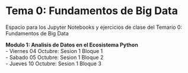 # Tema 0: Fundamentos de Big Data

Espacio para los Jupyter Notebooks y ejercicios de clase del Temario 0: Fundamentos de Big Data

  **Modulo 1: Analisis de Datos en el Ecosistema Python**<br/>
    - Viernes 04 Octubre: Sesion 1 Bloque 1 <br/>
    - Sabado 05 Octubre: Sesion 1 Bloque 2 <br/>
    - Jueves 10 Octubre: Sesion 1 Bloque 3
